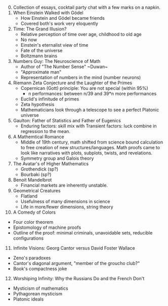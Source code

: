 0. Collection of essays, cocktail party chat with a few marks on a
   napkin.
1. When Einstein Walked with Gödel
   * How Einstein and Gödel became friends
   * Covered both's work very eloquently
2. Time: The Grand Illusion?
   * Relative perception of time over age, childhood to old age
   * No now
   * Einstein's eternalist view of time
   * Fate of the universe
   * Boltzmann brains
3. Numbers Guy: The Neuroscience of Math
   * Author of "The Number Sense" ~Duwan~
   * "Approximate man"
   * Representation of numbers in the mind (number neurons)
4. Riemann Zeta Conjecture and the Laughter of the Primes
   * Copernican (Gott) principle: You are not special (within 95%)
     * n performances: between n/39 and 39*n more performances
   * Euclid's infinitude of primes
   * Zeta hypothesis
   * Mathematicians look through a telescope to see a perfect Platonic universe
5. Gaulton: Father of Statistics and Father of Eugenics
   * Enduring factors: skill mix with Transient factors: luck combine in
     regression to the mean.
6. A Mathemtical Romance
   * Middle of 19th century, math shifted from science bound calculation to
     free creation of new structures/languages. Math proofs came to look like
     narratives with plots, subplots, twists, and revelations.
   * Symmetry group and Galois theory
7. The Avatar's of Higher Mathematics
   * Grothendick (sp?)
   * Bourbaki (sp?)
8. Benoit Mandelbrot
   * Financial markets are inherently unstable.
9. Geometrical Creatures
   * Flatland
   * Usefulness of many dimensions in science
   * Life in more/fewer dimensions, string theory
10. A Comedy of Colors
   * Four color theorem
   * Epistomology of machine proofs
   * Outline of the proof: minimal criminals, unavoidable sets, reducible configurations
11. Infinite Visions: Georg Cantor versus David Foster Wallace
   * Zeno's paradoxes
   * Cantor's diagonal argument, "member of the groucho club?"
   * Book's compactness joke
12. Worshiping Infinity: Why the Russians Do and the French Don't
   * Mysticism of mathematics
   * Pythagorean mysticism
   * Platonic ideals
